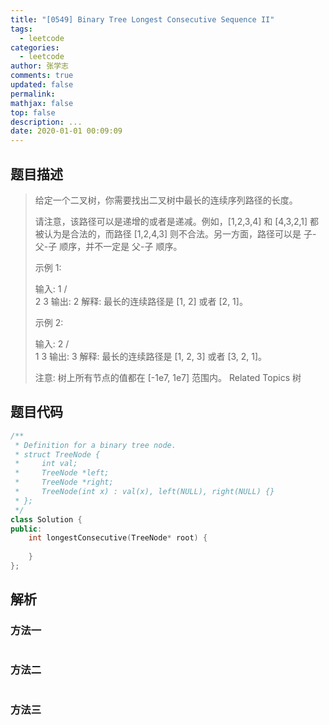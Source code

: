 ```yaml
---
title: "[0549] Binary Tree Longest Consecutive Sequence II"
tags:
  - leetcode
categories:
  - leetcode
author: 张学志
comments: true
updated: false
permalink:
mathjax: false
top: false
description: ...
date: 2020-01-01 00:09:09
---
```


## 题目描述

> 给定一个二叉树，你需要找出二叉树中最长的连续序列路径的长度。 
> 
> 请注意，该路径可以是递增的或者是递减。例如，[1,2,3,4] 和 [4,3,2,1] 都被认为是合法的，而路径 [1,2,4,3] 则不合法。另一方面，路径可以是 子-父-子 顺序，并不一定是 父-子 顺序。 
> 
> 示例 1: 
> 
> 输入:
> 1
> / \
> 2   3
> 输出: 2
> 解释: 最长的连续路径是 [1, 2] 或者 [2, 1]。
> 
> 
> 
> 
> 示例 2: 
> 
> 输入:
> 2
> / \
> 1   3
> 输出: 3
> 解释: 最长的连续路径是 [1, 2, 3] 或者 [3, 2, 1]。
> 
> 
> 
> 
> 注意: 树上所有节点的值都在 [-1e7, 1e7] 范围内。 
> Related Topics 树

## 题目代码

```cpp
/**
 * Definition for a binary tree node.
 * struct TreeNode {
 *     int val;
 *     TreeNode *left;
 *     TreeNode *right;
 *     TreeNode(int x) : val(x), left(NULL), right(NULL) {}
 * };
 */
class Solution {
public:
    int longestConsecutive(TreeNode* root) {
        
    }
};
```

## 解析

### 方法一

```cpp

```

### 方法二

```cpp

```

### 方法三

```cpp

```

